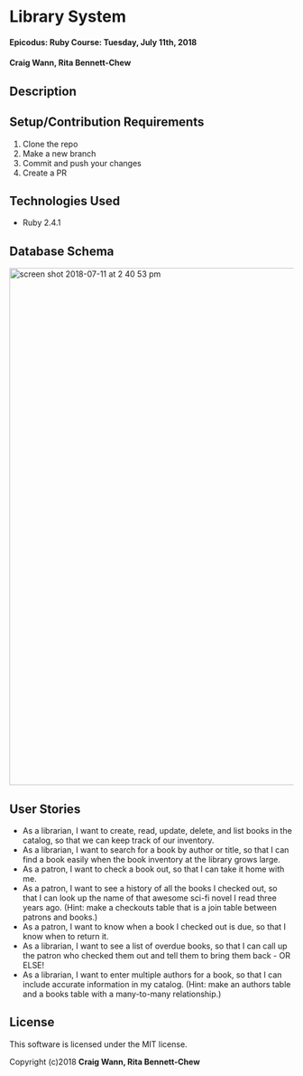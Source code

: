 # Library System

#### Epicodus: Ruby Course: Tuesday, July 11th, 2018

#### Craig Wann, Rita Bennett-Chew

## Description

## Setup/Contribution Requirements

1. Clone the repo
1. Make a new branch
1. Commit and push your changes
1. Create a PR

## Technologies Used

* Ruby 2.4.1

## Database Schema

<img width="915" alt="screen shot 2018-07-11 at 2 40 53 pm" src="https://user-images.githubusercontent.com/11031915/42604369-3e1559bc-8527-11e8-9283-ecef5ea749a4.png">

## User Stories

* As a librarian, I want to create, read, update, delete, and list books in the catalog, so that we can keep track of our inventory.
* As a librarian, I want to search for a book by author or title, so that I can find a book easily when the book inventory at the library grows large.
* As a patron, I want to check a book out, so that I can take it home with me.
* As a patron, I want to see a history of all the books I checked out, so that I can look up the name of that awesome sci-fi novel I read three years ago. (Hint: make a checkouts table that is a join table between patrons and books.)
* As a patron, I want to know when a book I checked out is due, so that I know when to return it.
* As a librarian, I want to see a list of overdue books, so that I can call up the patron who checked them out and tell them to bring them back - OR ELSE!
* As a librarian, I want to enter multiple authors for a book, so that I can include accurate information in my catalog. (Hint: make an authors table and a books table with a many-to-many relationship.)

## License

This software is licensed under the MIT license.

Copyright (c)2018 **Craig Wann, Rita Bennett-Chew**
